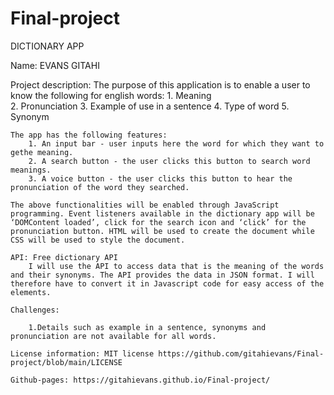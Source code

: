 # Final-project
DICTIONARY APP

Name: EVANS GITAHI

Project description:
    The purpose of this application is to enable a user to know the following for english words:
        1. Meaning  
        2. Pronunciation 
        3. Example of use in a sentence
        4. Type of word
        5. Synonym 

    The app has the following features:
        1. An input bar - user inputs here the word for which they want to gethe meaning.
        2. A search button - the user clicks this button to search word meanings.
        3. A voice button - the user clicks this button to hear the pronunciation of the word they searched.

    The above functionalities will be enabled through JavaScript programming. Event listeners available in the dictionary app will be ‘DOMContent loaded’, click for the search icon and ‘click’ for the pronunciation button. HTML will be used to create the document while CSS will be used to style the document.
    
    API: Free dictionary API
        I will use the API to access data that is the meaning of the words and their synonyms. The API provides the data in JSON format. I will therefore have to convert it in Javascript code for easy access of the elements.
    
    Challenges:

        1.Details such as example in a sentence, synonyms and pronunciation are not available for all words.

    License information: MIT license https://github.com/gitahievans/Final-project/blob/main/LICENSE

    Github-pages: https://gitahievans.github.io/Final-project/ 
